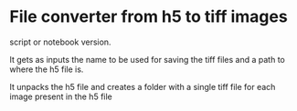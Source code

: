 
# File converter from h5 to tiff images

script or notebook version.

It gets as inputs the name to be used for saving the tiff files and a path to where the h5 file is.

It unpacks the h5 file and creates a folder with a single tiff file for each image present in the h5 file

